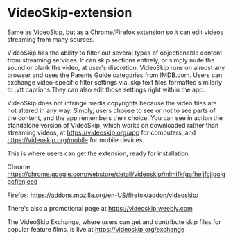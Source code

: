 # VideoSkip-extension
Same as VideoSkip, but as a Chrome/Firefox extension so it can edit videos streaming from many sources.

VideoSkip has the ability to filter out several types of objectionable content from streaming services. It can skip sections entirely, or simply mute the sound or blank the video, at user's discretion. VideoSkip runs on almost any browser and uses the Parents Guide categories from IMDB.com. Users can exchange video-specific filter settings via .skp text files formatted similarly to .vtt captions.They can also edit those settings right within the app.

VideoSkip does not infringe media copyrights because the video files are not altered in any way. Simply, users choose to see or not to see parts of the content, and the app remembers their choice. You can see in action the standalone version of VideoSkip, which works on downloaded rather than streaming videos, at https://videoskip.org/app for computers, and https://videoskip.org/mobile for mobile devices.

This is where users can get the extension, ready for installation:

Chrome: https://chrome.google.com/webstore/detail/videoskip/mlmifkfgafheljfcjlgoiggcfjenjeed

Firefox: https://addons.mozilla.org/en-US/firefox/addon/videoskip/

There's also a promotional page at https://videoskip.weebly.com

The VideoSkip Exchange, where users can get and contribute skip files for popular feature films, is live at https://videoskip.org/exchange
